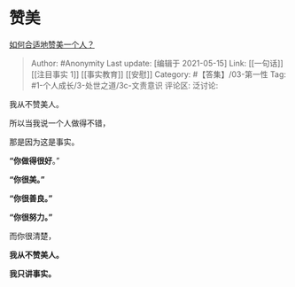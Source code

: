 # 赞美
[如何合适地赞美一个人？](https://www.zhihu.com/question/20667141/answer/1783953087)

> Author: #Anonymity
> Last update: [编辑于 2021-05-15]
> Link: [[一句话]] [[注目事实 1]] [[事实教育]] [[安慰]]
> Category: #【答集】/03-第一性
> Tag: #1-个人成长/3-处世之道/3c-文责意识
> 评论区:
> 泛讨论:

我从不赞美人。

所以当我说一个人做得不错，

那是因为这是事实。

**“你做得很好**。”

**“你很美。”**

**“你很善良。”**

**“你很努力。”**

而你很清楚，

**我从不赞美人。**

**我只讲事实。**
